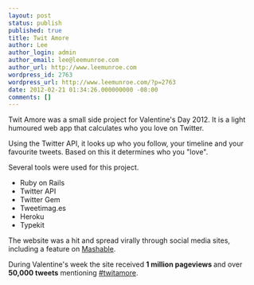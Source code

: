 ```yaml
---
layout: post
status: publish
published: true
title: Twit Amore
author: Lee
author_login: admin
author_email: lee@leemunroe.com
author_url: http://www.leemunroe.com
wordpress_id: 2763
wordpress_url: http://www.leemunroe.com/?p=2763
date: 2012-02-21 01:34:26.000000000 -08:00
comments: []
---
```

Twit Amore was a small side project for Valentine's Day 2012. It is a light humoured web app that calculates who you love on Twitter.

Using the Twitter API, it looks up who you follow, your timeline and your favourite tweets. Based on this it determines who you "love".

Several tools were used for this project.
<ul>
	<li>Ruby on Rails</li>
	<li>Twitter API</li>
	<li>Twitter Gem</li>
	<li>Tweetimag.es</li>
	<li>Heroku</li>
	<li>Typekit</li>
</ul>
The website was a hit and spread virally through social media sites, including a feature on <a href="http://mashable.com/2012/02/14/twit-amore/">Mashable</a>.

During Valentine's week the site received <strong>1 million pageviews </strong>and over <strong>50,000 tweets</strong> mentioning <a href="https://twitter.com/#!/search/%23twitamore">#twitamore</a>.
